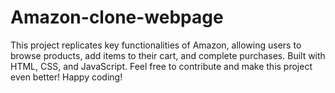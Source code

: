 # Amazon-clone-webpage
This project replicates key functionalities of Amazon, allowing users to browse products, add items to their cart, and complete purchases.
Built with HTML, CSS, and JavaScript. 
Feel free to contribute and make this project even better! Happy coding!
